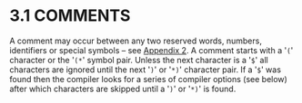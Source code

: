 # 3.1 COMMENTS

A comment may occur between any two reserved words, numbers, identifiers or special symbols – see [Appendix 2](man_a2-reserved-words.md). A comment starts with a '`(`' character or the '`(*`' symbol pair. Unless the next character is a '`$`' all characters are ignored until the next '`)`' or '`*)`' character pair. If a '`$`' was found then the compiler looks for a series of compiler options (see below) after which characters are skipped until a '`)`' or '`*)`' is found.